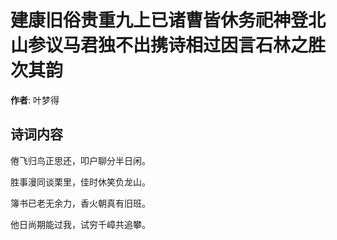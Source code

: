 # 建康旧俗贵重九上已诸曹皆休务祀神登北山参议马君独不出携诗相过因言石林之胜次其韵

**作者**: 叶梦得

## 诗词内容

倦飞归鸟正思还，叩户聊分半日闲。

胜事漫同谈栗里，佳时休笑负龙山。

簿书已老无余力，香火朝真有旧班。

他日尚期能过我，试穷千嶂共追攀。

